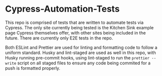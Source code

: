 # Cypress-Automation-Tests

This repo is comprised of tests that are written to automate tests via Cypress. The only site currently being tested is the Kitchen Sink example page Cypress themselves offer, with other sites being included in the future. There are currently only E2E tests in the repo.

Both ESLint and Prettier are used for linting and formatting code to follow a uniform standard. Husky and lint-staged are used as well in this repo, with Husky running pre-commit hooks, using lint-staged to run the `prettier --write` script on all staged files to ensure any code being commited for a push is formatted properly.
